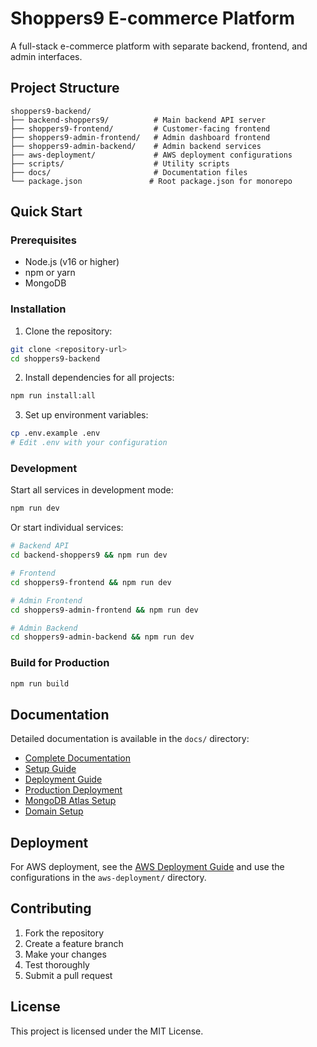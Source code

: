 # Shoppers9 E-commerce Platform

A full-stack e-commerce platform with separate backend, frontend, and admin interfaces.

## Project Structure

```
shoppers9-backend/
├── backend-shoppers9/          # Main backend API server
├── shoppers9-frontend/         # Customer-facing frontend
├── shoppers9-admin-frontend/   # Admin dashboard frontend
├── shoppers9-admin-backend/    # Admin backend services
├── aws-deployment/             # AWS deployment configurations
├── scripts/                    # Utility scripts
├── docs/                       # Documentation files
└── package.json               # Root package.json for monorepo
```

## Quick Start

### Prerequisites
- Node.js (v16 or higher)
- npm or yarn
- MongoDB

### Installation

1. Clone the repository:
```bash
git clone <repository-url>
cd shoppers9-backend
```

2. Install dependencies for all projects:
```bash
npm run install:all
```

3. Set up environment variables:
```bash
cp .env.example .env
# Edit .env with your configuration
```

### Development

Start all services in development mode:
```bash
npm run dev
```

Or start individual services:
```bash
# Backend API
cd backend-shoppers9 && npm run dev

# Frontend
cd shoppers9-frontend && npm run dev

# Admin Frontend
cd shoppers9-admin-frontend && npm run dev

# Admin Backend
cd shoppers9-admin-backend && npm run dev
```

### Build for Production

```bash
npm run build
```

## Documentation

Detailed documentation is available in the `docs/` directory:

- [Complete Documentation](docs/COMPLETE_DOCUMENTATION.md)
- [Setup Guide](docs/SETUP_GUIDE.md)
- [Deployment Guide](docs/DEPLOYMENT_GUIDE.md)
- [Production Deployment](docs/PRODUCTION_DEPLOYMENT_GUIDE.md)
- [MongoDB Atlas Setup](docs/MONGODB_ATLAS_SETUP.md)
- [Domain Setup](docs/DOMAIN_SETUP_GUIDE.md)

## Deployment

For AWS deployment, see the [AWS Deployment Guide](docs/DEPLOYMENT_GUIDE.md) and use the configurations in the `aws-deployment/` directory.

## Contributing

1. Fork the repository
2. Create a feature branch
3. Make your changes
4. Test thoroughly
5. Submit a pull request

## License

This project is licensed under the MIT License.
